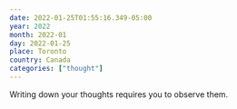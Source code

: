 ```yaml
---
date: 2022-01-25T01:55:16.349-05:00
year: 2022
month: 2022-01
day: 2022-01-25
place: Toronto
country: Canada
categories: ["thought"]
---
```

Writing down your thoughts requires you to observe them.
